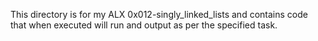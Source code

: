 This directory is for my ALX 0x012-singly_linked_lists and contains code that when executed will run and output as per the specified task.
